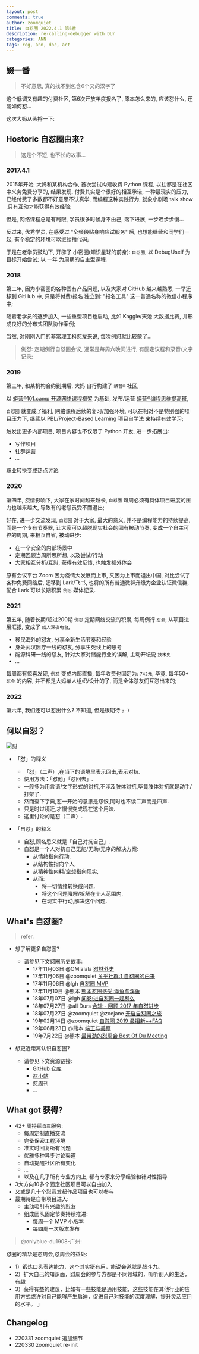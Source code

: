 ```yaml
---
layout: post
comments: true
author: zoomquiet
title: 自怼圈 2022.4.1 第6番
description: re-calling-debugger with DUr
categories: ANN
tags: reg, ann, doc, act
---
```


## 娺一番
> 不好意思, 真的找不到包含6个又的汉字了


这个低调又有趣的付费社区, 第6次开放年度报名了,
原本怎么来的, 应该怼什么, 还能如何怼...

这次大妈从头捋一下:

<!--more-->


## Hostoric 自怼圈由来?
> 这是个不短, 也不长的故事...

### 2017.4.1

2015年开始, 大妈和某机构合作, 首次尝试构建收费 Python 课程, 
以往都是在社区中义务免费分享的, 结果发现, 付费其实是个很好的相互承诺,
一种最现实的压力, 已经付费了多数都不好意思不认真学,
而编程这种实践行为, 就象小剧场 talk show ,只有互动才能获得有效经验;

但是, 网络课程总是有局限, 学员很多时候身不由己, 落下进展, 一步迟步步慢...

反过来, 优秀学员, 在感受过 "全频段贴身响应试服务" 后, 也想能继续和同学们一起,
有个稳定的环境可以继续撸代码;

于是在老学员鼓动下, 开辟了 小密圈(知识星球的前身): `自怼圈`, 
以 DebugUself 为目标开始尝试;
以 一年 为周期的自主型课程.

### 2018
第二年, 因为小密圈的各种固有产品问题,
以及大家对 GitHub 越来越熟悉, 
一举迁移到 GitHub 中, 只是将付费/报名 独立到: "报名工具" 这一普通名称的微信小程序中;

随着老学员的逐步加入,
一些重型项目也启动, 比如 Kaggle/天池 大数据比赛, 并形成良好的分布式团队协作案例;

当然, 对刚刚入门的非常理工科怼友来说, 每次例怼就比较蒙了...

> 例怼: 定期例行自怼圈会议, 通常是每周六晩间进行, 有固定议程和录音/文字记录;


### 2019
第三年, 和某机构合约到期后, 大妈 自行构建了 `蟒营®` 社区,

以 [蟒营®101.camp 开源网络课程框架](https://doc.101.camp/) 为基础,
发布/运营 [蟒营®编程思维提高班](https://py.101.camp/), 

`自怼圈` 就变成了福利, 网络课程后续的复习/加强环境, 可以在相对不是特别强的项目压力下,
继续以 PBL/Project-Based Learning 项目自学法 来持续有效学习;

触发出更多内部项目, 项目内容也不仅限于 Python 开发, 
进一步拓展出:

+ 写作项目
+ 社群运营
+ ...

职业转换变成热点讨论.

### 2020
第四年, 疫情影响下, 大家在家时间越来越长,
`自怼圈` 每周必须有具体项目进度的压力也越来越大,
导致有的老怼员受不而退出;

好在, 进一步交流发现, `自怼圈` 对于大家, 最大的意义, 并不是编程能力的持续提高,
而是一个专有节奏器, 让大家可以超脱现实社会的固有被动节奏, 变成一个自主可控的周期,
来相互自省, 被动进步:

- 在一个安全的内部场景中
- 定期回顾当周所思所想, 以及尝试/行动
- 大家相互分析/互怼, 获得有效反馈, 也触发额外体会


原有会议平台 Zoom 因为疫情大发展而上市, 又因为上市而退出中国,
对比尝试了各种免费网络后, 迁移到 Lark/飞书,
也将的所有普通微群升级为企业认证微信群,
配合 Lark 可以长期积累 `例怼` 媒体记录.

### 2021
第五年, 随着长期/超过200期 `例怼` 定期网络交流的积累,
每周例行 `怼会`, 从项目进展汇报, 变成了 `成人深夜电台`,

+ 移民海外的怼友, 分享全新生活节奏和经验
+ 身处武汉医疗一线的怼友, 分享生死线上的思考
+ 能源科研一线的怼友, 针对大家对储能行业的误解, 主动开坛说 `技术史`
+ ...

每周都有惊喜发现,  `例怼` 变成内部直播,
每年收费也固定为: `742元`,
毕竟, 每年50+  `怼会` 的内容, 并不都是大妈单人组织/设计的了,
而是全体怼友们互怼出来的;

### 2022
第六年, 我们还可以怼出什么?
不知道, 但是很期待 `;-)`




## 何以自怼？

![怼](https://ipic.zoomquiet.top/2022-04-01-W2W-define-du.png)

- 「怼」的释义
    + 「怼」（二声）,在当下的语境里表示回击,表示对抗.
    + 使用方法：「怼他」「怼回去」.
    + 一般多为用言语/文字形式的对抗,不涉及肢体对抗,毕竟肢体对抗就是动手/打架了.
    + 然而查下字典,怼一开始的意思是怨恨,同时也不读二声而是四声.
    + 只是时过境迁,才慢慢变成现在这个用法.
    + 这里讨论的是怼（二声）.

- 「自怼」的释义
    + 自怼,顾名思义就是「自己对抗自己」.
    + 自怼是一个人对抗自己无能/无助/无序的解决方案:
        + 从情绪指向行动,
        + 从结构性指向个人,
        + 从精神性内耗/空想指向现实,
        + 从而:
            * 将一切情绪转换成问题.
            * 将这个问题降解/拆解在个人范围内.
            * 在现实中行动,解决这个问题.


## What's 自怼圈?
> refer.


- 想了解更多自怼圈?
    + 请参见下文怼圈历史故事:
        + 17年11月03日 @OMlalala [怼林外史](https://du.101.camp/2017-11/debug-omlalala-summary/)
        + 17年11月06日 @zoomquiet [关乎社群:1 自怼圈的由来](https://du.101.camp/2017-11/ac1-du4new/)
        + 17年11月06日 @lgh [自怼圈 MVP](https://du.101.camp/2017-11/lgh-DebugMvp/)
        + 17年11月10日 @熊本 [熊本怼圈感受:泽鱼与溪鱼](https://du.101.camp/2017-11/bear-duFeelingFish/)
        + 18年07月07日 @lgh [问卷:进自怼圈一起怼么](https://jinshuju.net/f/ohQ12F)
        + 18年07月27日 @all Durs [合辑 - 回顾 2017 年自怼进步](https://du.101.camp/2018-07/du-progress/)
        + 18年07月27日 @zoomquiet @zoejane [开启自怼圈之旅](https://du.101.camp/2018-07/into-du/)
        + 19年02月14日 @zoomquiet [自怼圈 2019 叒招新++FAQ](https://du.101.camp/2019-03/re-self-debuggers/)
        + 19年06月23日 @熊本 [端正与美丽](https://du.101.camp/duw/#/115w#stories-%E6%95%85%E4%BA%8B)
        + 19年7月22日 @熊本 [最带劲的怼周会 Best Of Du Meeting](https://du.101.camp/duw/#/118w#stories-%E6%95%85%E4%BA%8B)


- 想更近距离认识自怼圈?
    + 请参见下文资源链接:
        + [GitHub 仓库](https://github.com/DebugUself)
        + [怼小站](https://du.101.camp)
        + [怼周刊](https://du.101.camp/duw)
        + ...


## What got 获得?

- 42+ 周持续`自怼`服务:
    + 每周定制直播交流
    + 完备保密工程环境
    + 准实时回复所有问题
    + 优雅多种异步讨论渠道
    + 自动提醒社区所有变化
    + ...
    + 以及在几乎所有专业方向上, 都有专家来分享经验和针对性指导
- 3大方向10多个固定社区项目可以自由加入
- 又或是几十个怼员发起作品项目也可以参与
- 最期待是自带项目进入:
    + 主动吸引有兴趣的怼友
    + 组成团队固定节奏持续推进:
        * 每周一个 MVP 小版本
        * 每四周一次版本发布


> @onlyblue-du1908-广州: 

怼圈的精华是怼周会,怼周会的益处:

- 1）锻炼口头表达能力，这个其实挺有用，能说会道就是战斗力。
- 2）扩大自己的知识面，怼周会的参与方都是不同领域的，听听别人的生活，有趣
- 3）获得有益的建议，比如有一些技能是通用技能，这些技能在其他行业的应用方式或许对自己能够产生启迪，促进自己对技能的深度理解，提升灵活应用的水平。 」



## Changelog


- 220331 zoomquiet 追加细节
- 220330 zoomquiet re-init 
